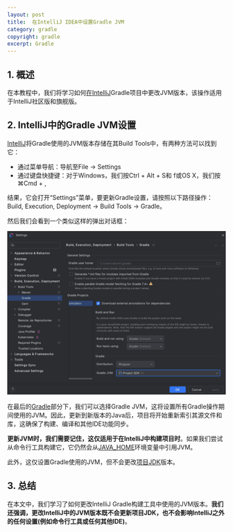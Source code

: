 ```yaml
---
layout: post
title:  在IntelliJ IDEA中设置Gradle JVM
category: gradle
copyright: gradle
excerpt: Gradle
---
```


## 1. 概述

在本教程中，我们将学习如何[在IntelliJ](https://www.jetbrains.com/help/idea/settings-build-tools.html)Gradle项目中更改JVM版本，该操作适用于IntelliJ社区版和旗舰版。

## 2. IntelliJ中的Gradle JVM设置

[IntelliJ](https://www.baeldung.com/intellij-basics)将Gradle使用的JVM版本存储在其Build Tools中，有两种方法可以找到它：

- 通过菜单导航：导航至File -> Settings
- 通过键盘快捷键：对于Windows，我们按Ctrl + Alt + S和 f或OS X，我们按⌘Cmd + ,

结果，它会打开“Settings”菜单，要更新Gradle设置，请按照以下路径操作：Build, Execution, Deployment -> Build Tools -> Gradle。

然后我们会看到一个类似这样的弹出对话框：

![](/assets/images/2025/gradle/intellijsetgradlejvm01.png)

在最后的[Gradle](https://www.baeldung.com/gradle-series)部分下，我们可以选择Gradle JVM，这将设置所有Gradle操作期间使用的JVM。因此，更新到新版本的Java后，项目将开始重新索引其源文件和库，这确保了构建、编译和其他IDE功能同步。

**更新JVM时，我们需要记住，这仅适用于在IntelliJ中构建项目时**。如果我们尝试从命令行工具构建它，它仍然会从[JAVA_HOME](https://www.baeldung.com/java-home-on-windows-mac-os-x-linux)环境变量中引用JVM。

此外，这仅设置Gradle使用的JVM，但不会更改[项目JDK](https://www.baeldung.com/intellij-change-java-version)版本。

## 3. 总结

在本文中，我们学习了如何更改IntelliJ Gradle构建工具中使用的JVM版本。**我们还强调，更改IntelliJ中的JVM版本既不会更新项目JDK，也不会影响IntelliJ之外的任何设置(例如命令行工具或任何其他IDE)**。